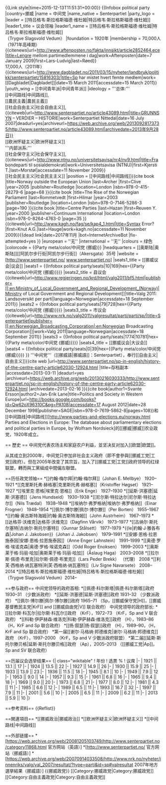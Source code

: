 {{Link style|time=2015-12-13T11:51:31+00:00}}
{{Infobox political party 
|country=挪威
|name = 中间党
|name_native = Senterpartiet
|party_logo = 
|leader = [[特吕格韦·斯拉格斯福德·维杜姆|特吕格韦·斯拉格斯福德·维杜姆]]
|leader1_title = 议会领袖
|leader1_name = [[特吕格韦·斯拉格斯福德·维杜姆|特吕格韦·斯拉格斯福德·维杜姆]]<br>（Trygve Slagsvold Vedum）
|foundation = 1920年
|membership = 70,000人（1971年高峰期）<ref>{{citenews|url=http://www.aftenposten.no/fakta/innsikt/article2852464.ece|title=Lengre mellom partimedlemmene i dag|work=Aftenposten|date=7 January 2009|first=Lars-Ludvig|last=Røed}}</ref><br>17,000人（2011年）<ref>{{citenews|url=http://www.dagbladet.no/2011/03/15/nyheter/landbruk/politikk/senterpartiet/15816303/|title=Sp har mistet hvert femte medlem|work=[[Dagbladet|Dagbladet]]|date=15 March 2011|accessdate=15 March 2011}}</ref>
|youth_wing = [[中间青年派|中间青年派]]
|ideology = '''总体:'''<br>[[中间路线|中间路线]],<br>[[農民主義|農民主義]]<ref name="Nordsieck"/><br>[[社会自由主义|社会自由主义]],<ref>{{citeweb|url=http://www.senterpartiet.no/article43089.html|title=GRUNNSYN – VERDIER – HISTORIE|work=Senterpartiet Nittedal|date=16 July 2007|deadurl=yes|archiveurl=https://web.archive.org/web/20130928173735/http://www.senterpartiet.no/article43089.html|archivedate=2013年9月28日}}</ref><br>[[欧洲怀疑主义|欧洲怀疑主义]]<br>'''内部派系:'''<br>[[社会保守主义|社会保守主义]],<ref name="ntntu">{{citenews|url=http://www.ntnu.no/universitetsavisa/nr4/ny9.html|title=Fra bondeparti til sosialdemokrati|work=Universitetsavisa (NTNU)|first=Kjersti T.|last=Morstøl|accessdate=11 November 2009}}</ref><br>[[社会民主主义|社会民主主义]]<ref name="ntntu"/>
|position = [[中间路线|中间路线]]<ref>{{cite book |title=Norway outside the European Union |last=Archer |first=Clive |year=2005 |publisher=Routledge |location=London |isbn=978-0-415-28279-6 |page=68 }}</ref><ref>{{cite book |title=The Rise of the Norwegian Parliament  |last=Rommetvedt |first=Hilmar |year=2003 |publisher=Routledge |location=London |isbn=978-0-7146-5286-3 |page=190 }}</ref><ref>{{cite book |title=Centre Parties |last=Hazan |first=Reuven Y. |year=2000 |publisher=Continuum International |location=London |isbn=978-0-8264-4763-0 |page=35 }}</ref><ref name="syntax">{{citeweb|url=http://www.kagh.no/fag/se/kap4_1.html|title=Syntax Error?|first=Knut A.G.|last=Hauge|work=kagh.no|accessdate=11 November 2009}}{{dead link|date=2017年11月 |bot=InternetArchiveBot |fix-attempted=yes }}</ref>
|european = ''无''
|international = ''无''
|colours = 绿色
|colorcode = {{Party meta/color/中间党 (挪威)}}
|headquarters = [[奥斯陆|奥斯陆]][[阿凯尔步行街|阿凯尔步行街]]（Akersgata）35号 
|website = [http://www.senterpartiet.no/ www.senterpartiet.no]
|seats1_title  = [[挪威议会|议会]]
|seats1        = {{Infobox political party/seats|10|169|hex={{Party meta/color/中间党 (挪威)}}}}
|seats2_title  = 县议会<ref>{{citeweb|url=http://www.regjeringen.no/krd/html/valg2011/bf5.html|publisher=[[:en:Ministry_of_Local_Government_and_Regional_Development_(Norway)|Ministry of Local Government and Regional Development]]|title=Valg 2011: Landsoversikt per parti|language=Norwegian|accessdate=18 September 2011}}</ref>
|seats2        = {{Infobox political party/seats|79|728|hex={{Party meta/color/中间党 (挪威)}}}}
|seats3_title  = 市议会<ref>{{citeweb|url=http://www.nrk.no/valg2011/valgresultat/parti/parti/sp/|title=Senterpartiet|publisher=[[:en:Norwegian_Broadcasting_Corporation|:en:Norwegian Broadcasting Corporation]]|work=Valg 2011|language=Norwegian|accessdate=18 September 2011}}</ref>
|seats3        = {{Infobox political party/seats|1774|10781|hex={{Party meta/color/中间党 (挪威)}}}} 
|seats4_title  = [[挪威议会|大议会]]
|seats4        = {{Infobox political party/seats|0|39|hex={{Party meta/color/中间党 (挪威)}}}}
}}
'''中间党'''（[[挪威語|挪威語]]：Senterpartiet），奉行[[自由主义|自由主义]]<ref>{{cite web |url=http://www.senterpartiet.no/sp-in-english/history-of-the-centre-party-article62030-12924.html |title=存档副本 |accessdate=2013-03-11 |deadurl=yes |archiveurl=https://web.archive.org/web/20130216030333/http://www.senterpartiet.no/sp-in-english/history-of-the-centre-party-article62030-12924.html |archivedate=2013-02-16 }}</ref><ref name="ErssonLane1998">{{cite book|author1=Svante Ersson|author2=Jan-Erik Lane|title=Politics and Society in Western Europe|url=http://books.google.com/books?id=Qw62oX96310C&pg=PA108|accessdate=17 August 2012|date=28 December 1998|publisher=SAGE|isbn=978-0-7619-5862-8|pages=108}}</ref>和[[中间路线|中间路线]]<ref name="Nordsieck">[http://www.parties-and-elections.eu/norway.html Parties and Elections in Europe: The database about parliamentary elections and political parties in Europe, by Wolfram Nordsieck]</ref>的[[挪威|挪威]]农业政党<ref name="Nordsieck"/><ref name="ErssonLane1998"/>，1920年成立。

== 歷史 ==
中间党代表农场主和家庭农户利益，並坚决反对加入[[欧盟|欧盟]]。

从其成立到2000年，中间党只参加非社会主义政府（即不會參與[[挪威工党|工党]]政府）。但在2005年改变了其宗旨，加入了[[挪威工党|工党]]政府领导的红绿联盟，轉而與工黨組成中間偏左聯盟。

==历任政党领袖==
*[[约翰·梅尔拜|约翰·梅尔拜]]（Johan E. Mellbye） 1920–1921 
*[[克里斯托弗·赫格塞|克里斯托弗·赫格塞]]（Kristoffer Høgset） 1921–1927 
*[[埃里克·恩格|埃里克·恩格]]（Erik Enge） 1927–1930 
*[[延斯·洪塞德|延斯·洪塞德]]（Jens Hundseid） 1930–1938 
*[[尼尔斯·特拉达尔|尼尔斯·特拉达尔]]（Nils Trædal） 1938–1948 
*[[埃纳尔·弗罗格纳|埃纳尔·弗罗格纳]]（Einar Frogner） 1948–1954 
*[[佩尔·博尔滕|佩尔·博尔滕]]（Per Borten） 1955–1967 
*[[约翰·奥古斯特海姆|约翰·奥古斯特海姆]]（John Austrheim） 1967–1973 
*[[达格芬·沃维克|达格芬·沃维克]]（Dagfinn Vårvik） 1973–1977 
*[[古纳尔·斯托尔塞特|古纳尔·斯托尔塞特]]（Gunnar Stålsett） 1977–1979 
*{{le|約翰·J·雅各布森|Johan J. Jakobsen}}（Johan J. Jakobsen） 1979–1991 
*[[安娜·恩格·拉恩施泰因|安娜·恩格·拉恩施泰因]]（Anne Enger Lahnstein） 1991–1999 
*[[奥德·罗格·埃诺克森|奥德·罗格·埃诺克森]]（Odd Roger Enoksen） 1999–2003 
*[[奥斯莱于格·玛丽·哈加|奥斯莱于格·玛丽·哈加]]（Åslaug Haga） 2003–2008
*[[拉尔斯·佩德·布里克|拉尔斯·佩德·布里克]]（Lars Peder Brekk） （代理） 2008
*[[利芙·西格纳·纳瓦塞特|利芙·西格纳·纳瓦塞特]]（Liv Signe Navarsete） 2008–2014
*[[特吕格韦·斯拉格斯福德·维杜姆|特吕格韦·斯拉格斯福德·维杜姆]]（Trygve Slagsvold Vedum）2014–

==参与政府==
中间党领导的政府首相:
*[[佩德·科尔斯塔|佩德·科尔斯塔]]政府 1930–31 （少数派政府）
*[[延斯·洪塞德|延斯·洪塞德]]政府 1931–32 （少数派政府）
*[[佩尔·博尔滕|佩尔·博尔滕]]政府 1965–71 （Sp，[[挪威保守党|H]]，[[挪威基督教民主党|KrF]] and [[挪威自由党|V]] 联合政府）
中间党领导的政府部长:
*[[拉尔斯·科瓦尔|拉尔斯·科瓦尔]]政府 （KrF），1972–73 （KrF，Sp and V 联合政府）
*[[科勒·伊萨赫森·维洛克|科勒·伊萨赫森·维洛克]]政府 （H），1983–86 （H，KrF and Sp 联合政府）
*[[扬·叙瑟|扬·叙瑟]]政府 （H），1989–90，（H，KrF and Sp 联合政府）
*第一届[[谢尔·马格纳·邦德维克|谢尔·马格纳·邦德维克]]政府 （KrF），1997–2000 （KrF，Sp and V 少数派政府联盟）
*第二届[[延斯·斯托尔滕贝格|延斯·斯托尔滕贝格]]政府 （Ap），2005–2013 （[[挪威工党|Ap]]，Sp and SV 联合政府）

==历届议会选举结果==
{| class="wikitable"
! 年份 
! 选票 % 
! 议席
|-
| 1921 || 13.1 || 17
|-
| 1924 || 13.5 || 22
|-
| 1927 || 14.9 || 26
|-
| 1930 || 15.9 || 25
|-
| 1933 || 13.9 || 23
|-
| 1936 || 11.5 || 18
|-
| 1945 || 8.1 || 10
|-
| 1949 || 7.9 || 12
|-
| 1953 || 9.0 || 14
|-
| 1957 || 9.3 || 15
|-
| 1961 || 6.8 || 16
|-
| 1965 || 9.4 || 18
|-
| 1969 || 9.0 || 20
|-
| 1973 || 6.8 || 21
|-
| 1977 || 8.0 || 12
|-
| 1981 || 4.3 || 11
|-
| 1985 || 6.6 || 12
|-
| 1989 || 6.5 || 11
|-
| 1993 || 16.7 || 32
|-
| 1997 || 7.9 || 11
|-
| 2001 || 5.6 || 10
|-
| 2005 || 6.5 || 11
|-
| 2009 || 6.2 || 11
|-
| 2013 || 5.9 || 10
|}

==参考资料==
{{Reflist}}

==関連項目==
*[[挪威政治|挪威政治]]
*[[欧洲怀疑主义|欧洲怀疑主义]]
*[[中间路线|中间路线]]

==外部链接==
*[https://web.archive.org/web/20081205103749/http://www.senterpartiet.no/category11868.html 官方网站（英語）] 
*[http://www.senterpartiet.no/ 官方网站（挪威語）]
*[https://web.archive.org/web/20070914033508/http://www.nrk.no/nyheter/innenriks/valg/val_2007/resultat/?type=parti&id=sp#valresultat 2007年地方選挙結果（挪威語）]
{{挪威政党}}
[[Category:挪威政党|Category:挪威政党]]
[[Category:自由主義政党|Category:自由主義政党]]